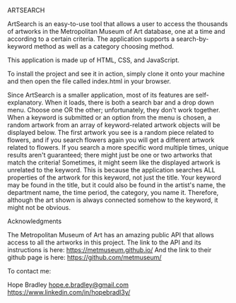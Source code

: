 ARTSEARCH

ArtSearch is an easy-to-use tool that allows a user to access the thousands of artworks in the Metropolitan Museum of Art database, one at a time and according to a certain criteria. The application supports a search-by-keyword method as well as a category choosing method.

This application is made up of HTML, CSS, and JavaScript.

To install the project and see it in action, simply clone it onto your machine and then open the file called index.html in your browser. 

Since ArtSearch is a smaller application, most of its features are self-explanatory. When it loads, there is both a search bar and a drop down menu. Choose one OR the other; unfortunately, they don't work together. When a keyword is submitted or an option from the menu is chosen, a random artwork from an array of keyword-related artwork objects will be displayed below. 
The first artwork you see is a random piece related to flowers, and if you search flowers again you will get a different artwork related to flowers. If you search a more specific word multiple times, unique results aren't guaranteed; there might just be one or two artworks that match the criteria!
Sometimes, it might seem like the displayed artwork is unrelated to the keyword. This is because the application searches ALL properties of the artwork for this keyword, not just the title. Your keyword may be found in the title, but it could also be found in the artist's name, the department name, the time period, the category, you name it. Therefore, although the art shown is always connected somehow to the keyword, it might not be obvious.

Acknowledgments

The Metropolitan Museum of Art has an amazing public API that allows access to all the artworks in this project.
The link to the API and its instructions is here: https://metmuseum.github.io/
And the link to their github page is here: https://github.com/metmuseum/

To contact me:

Hope Bradley
hope.e.bradley@gmail.com
https://www.linkedin.com/in/hopebradl3y/